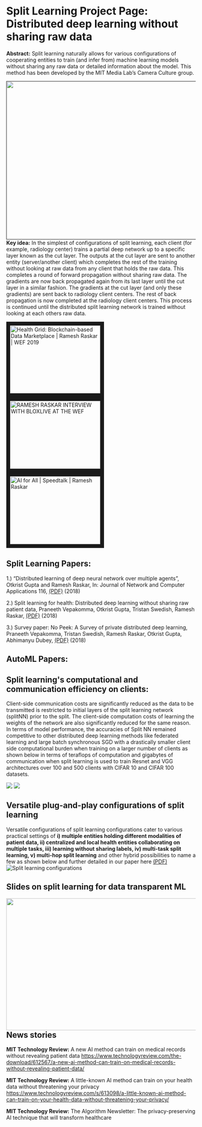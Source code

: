 # Split Learning Project Page: Distributed deep learning without sharing raw data #

**Abstract:** Split learning naturally allows for various configurations of cooperating entities to train (and infer from) machine learning  models without sharing any raw data or detailed information about the model. This method has been developed by the MIT Media Lab’s Camera Culture group.

<a href=""><img src="https://splitlearning.github.io/diab1.png" align="left" height="420" width="900"> </a>

<br /><br /><br /><br /><br /><br /><br /><br /><br /><br /><br /><br /><br /><br /><br /><br /><br /><br /><br />**Key idea:** In the simplest of configurations of split learning, each client (for example, radiology center) trains a partial deep  network up to a specific layer known as the cut layer. The outputs at the cut layer are sent to another entity  (server/another client) which completes the rest of the training without looking at raw data from
any client that holds the raw data. This completes a round of forward propagation without sharing raw data. The gradients
are now back propagated again from its last layer until the cut layer in a similar fashion. The gradients at the
cut layer (and only these gradients) are sent back to radiology client centers. The rest of back
propagation is now completed at the radiology client centers. This process is continued until the
distributed split learning network is trained without looking at each others raw data.

<a href="http://www.youtube.com/watch?feature=player_embedded&v=GiGlHuWOwME
" target="_blank"><img src="http://img.youtube.com/vi/GiGlHuWOwME/0.jpg" 
alt="Health Grid: Blockchain-based Data Marketplace | Ramesh Raskar | WEF 2019" width="240" height="180" border="10" /></a> <a href="http://www.youtube.com/watch?feature=player_embedded&v=8GtJ1bWHZvg
" target="_blank"><img src="http://img.youtube.com/vi/8GtJ1bWHZvg/0.jpg" 
alt="RAMESH RASKAR INTERVIEW WITH BLOXLIVE AT THE WEF" width="240" height="180" border="10" /></a> <a href="http://www.youtube.com/watch?feature=player_embedded&v=7jWXaABY81I
" target="_blank"><img src="http://img.youtube.com/vi/7jWXaABY81I/0.jpg" 
alt="AI for All | Speedtalk | Ramesh Raskar" width="240" height="180" border="10" /></a>

## Split Learning Papers:

1.) “Distributed learning of deep neural network over multiple agents”, Otkrist Gupta and Ramesh Raskar, In: Journal of Network and Computer Applications 116, [(PDF)](https://www.sciencedirect.com/science/article/pii/S1084804518301590 "Pdf") (2018)

2.) Split learning for health: Distributed deep learning without sharing raw patient data, Praneeth Vepakomma, Otkrist Gupta, Tristan Swedish, Ramesh Raskar, [(PDF)](https://arxiv.org/pdf/1812.00564.pdf "Pdf") (2018)

3.) Survey paper: No Peek: A Survey of private distributed deep learning, Praneeth Vepakomma, Tristan Swedish, Ramesh Raskar, Otkrist Gupta, Abhimanyu Dubey, [(PDF)](https://arxiv.org/pdf/1812.03288.pdf "Pdf") (2018)

## AutoML Papers:

## Split learning's computational and communication efficiency on clients:
Client-side communication costs are significantly reduced as the data to be
transmitted is restricted to initial layers of the split learning network (splitNN) prior to the split. The
client-side computation costs of learning the weights of the network are also
significantly reduced for the same reason. In terms of model performance, the
accuracies of Split NN remained competitive to other distributed deep learning methods like federated learning and large
batch synchronous SGD with a drastically smaller client side computational
burden when training on a larger number of clients as shown below in terms of teraflops of computation and gigabytes of communication when split learning is used to train Resnet and VGG architectures over 100 and 500 clients with CIFAR 10 and CIFAR 100 datasets. 

![](https://splitlearning.github.io/splitTable.png)
![](https://splitlearning.github.io/splitPlot.png)

## Versatile plug-and-play configurations of split learning
Versatile configurations of split learning configurations cater to various practical settings of **i) multiple entities holding different modalities of patient data, ii) centralized and local health entities collaborating on
multiple tasks, iii) learning without sharing labels, iv) multi-task split learning, v) multi-hop split learning** and other hybrid possibilities to name a few as shown below and further detailed in our paper here [(PDF)](https://arxiv.org/pdf/1812.00564.pdf "Pdf")
![Split learning configurations](https://splitlearning.github.io/splitConfig.png)

## Slides on split learning for data transparent ML
<a href="https://www.slideshare.net/cameraculture/split-learning-versus-federated-learning-for-data-transparent-ml"><img src="https://splitlearning.github.io/splitSlides.png" align="left" height="350" width="700" ></a><br /><br /><br /><br /><br /><br /><br /><br /><br /><br /><br /><br /><br /><br /><br />

## News stories
**MIT Technology Review:** A new AI method can train on medical records without revealing patient data https://www.technologyreview.com/the-download/612567/a-new-ai-method-can-train-on-medical-records-without-revealing-patient-data/

**MIT Technology Review:** A little-known AI method can train on your health data without threatening your privacy https://www.technologyreview.com/s/613098/a-little-known-ai-method-can-train-on-your-health-data-without-threatening-your-privacy/

**MIT Technology Review:** The Algorithm Newsletter: The privacy-preserving AI technique that will transform healthcare
